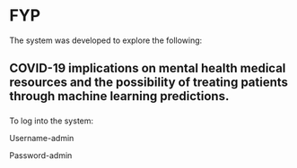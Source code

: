 # FYP

The system was developed to explore the following:

## COVID-19 implications on mental health medical resources and the possibility of treating patients through machine learning predictions.

###

To log into the system: 

Username-admin

Password-admin

###
